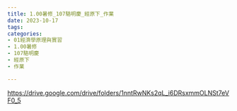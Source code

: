 ```yaml
---
title: 1.00暑修_107駱明慶_經原下_作業
date: 2023-10-17
tags: 
categories:
- 01經濟學原理與實習
- 1.00暑修
- 107駱明慶
- 經原下
- 作業

---
```

https://drive.google.com/drive/folders/1nntRwNKs2qL_i6DRsxmmOLNSt7eVF0_5
